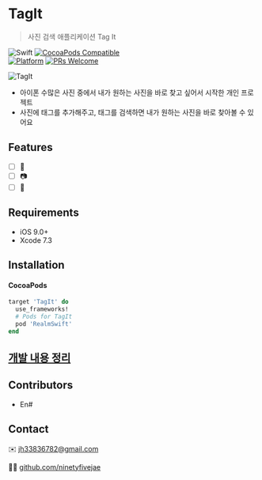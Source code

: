# TagIt

> 사진 검색 애플리케이션 Tag It

![Swift](https://img.shields.io/badge/Swift-3.0-orange.svg)
[![CocoaPods Compatible](https://img.shields.io/cocoapods/v/EZSwiftExtensions.svg)](https://img.shields.io/cocoapods/v/LFAlertController.svg)  
[![Platform](https://img.shields.io/cocoapods/p/LFAlertController.svg?style=flat)](http://cocoapods.org/pods/LFAlertController)
[![PRs Welcome](https://img.shields.io/badge/PRs-welcome-brightgreen.svg?style=flat-square)](http://makeapullrequest.com)

![TagIt](https://img1.daumcdn.net/thumb/R1280x0/?scode=mtistory&fname=https%3A%2F%2Fk.kakaocdn.net%2Fdn%2FwSekf%2FbtquI2ao8qc%2FEHm8RtKDYHriORhGKOA1kk%2Fimg.png)

- 아이폰 수많은 사진 중에서 내가 원하는 사진을 바로 찾고 싶어서 시작한 개인 프로젝트
- 사진에 태그를 추가해주고, 태그를 검색하면 내가 원하는 사진을 바로 찾아볼 수 있어요

## Features

- [ ] 💬
- [ ] 📷
- [ ] 🍑

## Requirements

- iOS 9.0+
- Xcode 7.3

## Installation

#### CocoaPods

```ruby
target 'TagIt' do
  use_frameworks!
  # Pods for TagIt
  pod 'RealmSwift'
end
```

## [개발 내용 정리](<https://github.com/ninetyfivejae/TagIt/blob/master/%EA%B0%9C%EB%B0%9C%20%EB%82%B4%EC%9A%A9%20%EC%A0%95%EB%A6%AC.md#%EA%B0%9C%EB%B0%9C-%EB%82%B4%EC%9A%A9-%EC%A0%95%EB%A6%AC>)

## Contributors

- En#

## Contact

✉️ jh33836782@gmail.com

👨‍💻 [github.com/ninetyfivejae](https://github.com/ninetyfivejae)